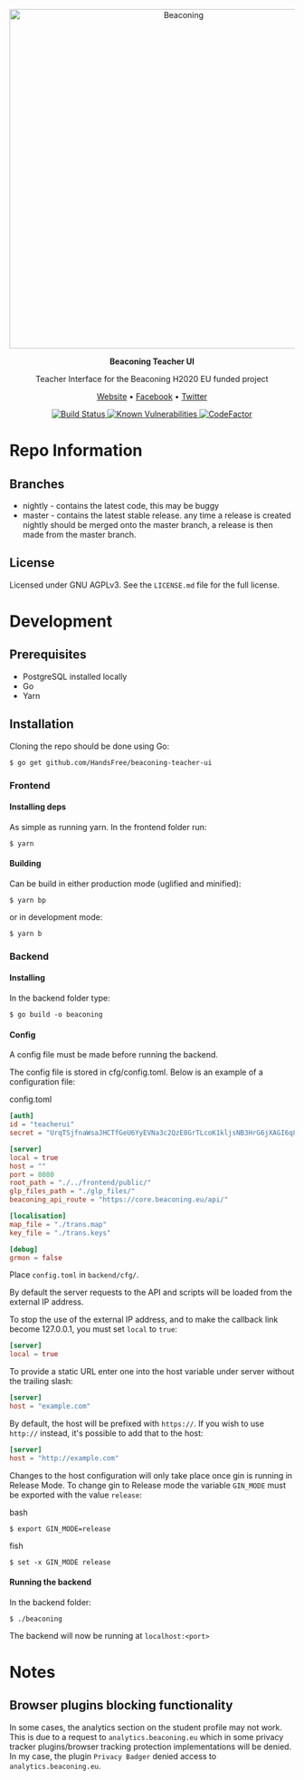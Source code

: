 <p align="center">
  <img width="600" src="http://beaconing.eu/wp-content/themes/beaconing/images/logo/original_version_(black).png" alt="Beaconing">
</p>
<p align="center">
  <strong>Beaconing Teacher UI</strong>
</p>
<p align="center">
  Teacher Interface for the Beaconing H2020 EU funded project
</p>
<p align="center">
  <a href="http://beaconing.eu/">Website</a> • <a href="https://www.facebook.com/beaconing/">Facebook</a> • <a href="https://twitter.com/BeaconingEU">Twitter</a>
</p>
<p align="center">
  <a href="https://semaphoreci.com/juddus/beaconing-teacher-ui">
    <img src="https://semaphoreci.com/api/v1/juddus/beaconing-teacher-ui/branches/nightly/badge.svg" alt="Build Status">
  </a>
  <a href="https://snyk.io/test/github/HandsFree/beaconing-teacher-ui?targetFile=frontend%2Fpackage.json">
    <img src="https://snyk.io/test/github/HandsFree/beaconing-teacher-ui/badge.svg?targetFile=frontend%2Fpackage.json" alt="Known Vulnerabilities" data-canonical-src="https://snyk.io/test/github/HandsFree/beaconing-teacher-ui?targetFile=frontend%2Fpackage.json" style="max-width:100%;">
  </a>
  <a href="https://www.codefactor.io/repository/github/handsfree/beaconing-teacher-ui">
    <img src="https://www.codefactor.io/repository/github/handsfree/beaconing-teacher-ui/badge" alt="CodeFactor">
  </a>
</p>

# Repo Information

## Branches
* nightly - contains the latest code, this may be buggy
* master - contains the latest stable release. any time a release is created nightly
should be merged onto the master branch, a release is then made from the master branch.

## License
Licensed under GNU AGPLv3. See the `LICENSE.md` file for the full license.

# Development
## Prerequisites
- PostgreSQL installed locally
- Go
- Yarn

## Installation
Cloning the repo should be done using Go:
```
$ go get github.com/HandsFree/beaconing-teacher-ui
```

### Frontend
#### Installing deps
As simple as running yarn.
In the frontend folder run:
```
$ yarn
```
#### Building
Can be build in either production mode (uglified and minified):

```
$ yarn bp
```

or in development mode:

```
$ yarn b
```

### Backend
#### Installing
In the backend folder type:
```
$ go build -o beaconing
```

#### Config
A config file must be made before running the backend.

The config file is stored in cfg/config.toml. Below is an example of a configuration file:

config.toml
```toml
[auth]
id = "teacherui"
secret = "UrqTSjfnaWsaJHCTfGeU6YyEVNa3c2QzE8GrTLcoK1kljsNB3HrG6jXAGI6q8wKR"

[server]
local = true
host = ""
port = 8080
root_path = "./../frontend/public/"
glp_files_path = "./glp_files/"
beaconing_api_route = "https://core.beaconing.eu/api/"

[localisation]
map_file = "./trans.map"
key_file = "./trans.keys"

[debug]
grmon = false
```

Place `config.toml` in `backend/cfg/`.

By default the server requests to the API and scripts will be loaded from the external IP address.

To stop the use of the external IP address, and to make the callback link become 127.0.0.1, you must set `local` to `true`:

```toml
[server]
local = true
```

To provide a static URL enter one into the host variable under server without the trailing slash:

```toml
[server]
host = "example.com"
```

By default, the host will be prefixed with `https://`. If you wish to use `http://` instead, it's possible to add that to the host:
```toml
[server]
host = "http://example.com"
```

Changes to the host configuration will only take place once gin is running in Release Mode.
To change gin to Release mode the variable `GIN_MODE` must be exported with the value `release`:

bash
```
$ export GIN_MODE=release
```

fish
```
$ set -x GIN_MODE release
```

#### Running the backend
In the backend folder:
```
$ ./beaconing
```

The backend will now be running at `localhost:<port>`

# Notes
## Browser plugins blocking functionality
In some cases, the analytics section on the student profile may not work. This is due to a request to `analytics.beaconing.eu` which in some privacy tracker plugins/browser tracking protection implementations will be denied. In my case, the plugin `Privacy Badger` denied access to `analytics.beaconing.eu`.